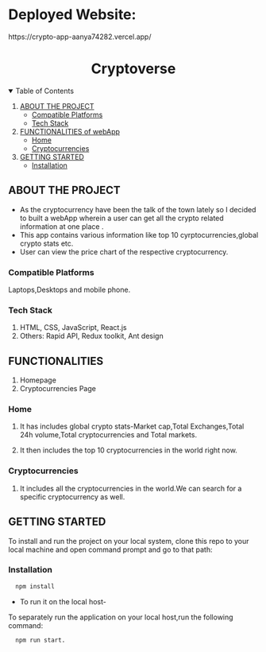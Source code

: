 <h1>Deployed Website: </h1>https://crypto-app-aanya74282.vercel.app/

<h1 align="center">Cryptoverse</h1>
 <!-- TABLE OF CONTENTS -->
<details open="open">
  <summary>Table of Contents</summary>
  <ol>
    <li>
      <a href="#about the project">ABOUT THE PROJECT</a>
      <ul>
        <li><a href="#compatible-platforms">Compatible Platforms</a></li>
        <li><a href="#tech-stack">Tech Stack</a></li>
      </ul>
    </li>
    <li>
      <a href="#functionalities">FUNCTIONALITIES of webApp</a>
      <ul>
        <li><a href="#home">Home</a></li>
        <li><a href="#cryptocurrencies">Cryptocurrencies</a></li>
      </ul>
    </li>
    <li>
      <a href="#getting-started">GETTING STARTED</a>
      <ul>
        <li><a href="#installation">Installation</a></li>
      </ul>
    </li>
       
      
    
    
  </ol>
</details>

<!-- ABOUT THE PROJECT -->

## ABOUT THE PROJECT
* As the cryptocurrency have been the talk of the town lately so I decided to built a webApp wherein a user can get all the crypto related information at one place .
* This app contains various information like top 10 cyrptocurrencies,global crypto stats etc.
* User can view the price chart of the respective cryptocurrency.


### Compatible Platforms
Laptops,Desktops and mobile phone.

### Tech Stack  
1. HTML, CSS, JavaScript, React.js
2. Others: Rapid API, Redux toolkit, Ant design



<!-- FUNCTIONALITIES -->

## FUNCTIONALITIES
1. Homepage
2. Cryptocurrencies Page

### Home
1. It has includes global crypto stats-Market cap,Total Exchanges,Total 24h volume,Total cryptocurrencies and Total markets.

2.	It then includes the top 10 cryptocurrencies in the world right now. 


### Cryptocurrencies
1. It includes all the cryptocurrencies in the world.We can search for a specific cryptocurrency as well.

<!-- INSTALLATIONS -->

## GETTING STARTED
To install and run the project on your local system, clone this repo to your local machine and open command prompt and go to that path:

### Installation
```sh
  npm install
```
* To run it on the local host-

To separately run the application on your local host,run the following command:

```sh
  npm run start.
```

